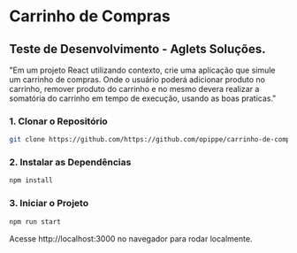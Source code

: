 # Carrinho de Compras

## Teste de Desenvolvimento - Aglets Soluções.

"Em um projeto React utilizando contexto, crie uma aplicação que simule um carrinho de 
compras. Onde o usuário poderá adicionar produto no carrinho, remover produto do carrinho e 
no mesmo devera realizar a somatória do carrinho em tempo de execução, usando as boas 
praticas."

### 1. Clonar o Repositório

```bash
git clone https://github.com/https://github.com/opippe/carrinho-de-compras.git
```

### 2. Instalar as Dependências
```bash
npm install
```

### 3. Iniciar o Projeto
```bash
npm run start
```

Acesse http://localhost:3000 no navegador para rodar localmente.
